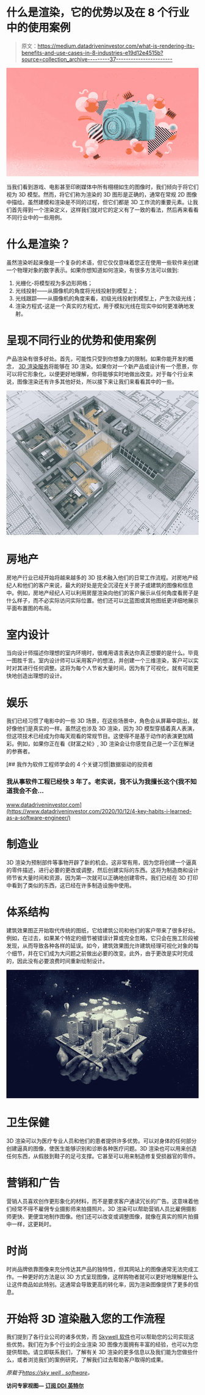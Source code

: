 # 什么是渲染，它的优势以及在 8 个行业中的使用案例

> 原文：<https://medium.datadriveninvestor.com/what-is-rendering-its-benefits-and-use-cases-in-8-industries-e19d12e4515b?source=collection_archive---------37----------------------->

![](img/0ccd8784894ac79e0e21f2f5994af8eb.png)

当我们看到游戏、电影甚至印刷媒体中所有栩栩如生的图像时，我们倾向于将它们视为 3D 模型。然而，将它们称为渲染的 3D 图形是正确的，通常在常规 2D 图像中描绘。虽然建模和渲染是不同的过程，但它们都是 3D 工作流的重要元素。让我们首先得到一个渲染定义，这样我们就对它的定义有了一致的看法，然后再来看看不同行业中的一些用例。

# 什么是渲染？

虽然渲染听起来像是一个复杂的术语，但它仅仅意味着您正在使用一些软件来创建一个物理对象的数字表示。如果你想知道如何渲染，有很多方法可以做到:

1.  光栅化-将模型视为多边形网格；
2.  光线投射——从摄像机的角度将光线投射到模型上；
3.  光线跟踪——从摄像机的角度来看，初级光线投射到模型上，产生次级光线；
4.  渲染方程式-这是一个真实的方程式，用于模拟光线在现实中如何更准确地发射。

# 呈现不同行业的优势和使用案例

产品渲染有很多好处。首先，可能性只受到你想象力的限制。如果你能开发的概念， [3D 渲染服务](https://skywell.software/3d-modeling-scanning-services/)将能够在 3D 渲染。如果你对一个新产品或设计有一个愿景，你可以将它形象化，以便更好地理解，你将能够实时地做出改变。对于每个行业来说，图像渲染还有许多其他好处，所以接下来让我们来看看其中的一些。

![](img/c0b8808591508bc8a4c5be4517faa8dd.png)

# 房地产

房地产行业已经开始将越来越多的 3D 技术融入他们的日常工作流程。对房地产经纪人和他们的客户来说，最大的好处是完全沉浸在关于房子或建筑的图像和信息中。例如，房地产经纪人可以利用房屋渲染向他们的客户展示从任何角度看房子是什么样子，而不必实际访问实际位置。他们还可以比蓝图或其他图纸更详细地展示平面布置图的布局。

# 室内设计

当向设计师描述你理想的室内环境时，很难用语言表达你真正想要的是什么。毕竟一图胜千言。室内设计师可以采用客户的想法，并创建一个三维渲染，客户可以实时对其进行任何调整。这将为每个人节省大量时间，因为有了可视化，就有可能更快地创造出理想的设计。

# 娱乐

我们已经习惯了电影中的一些 3D 场景，在这些场景中，角色会从屏幕中跳出，就好像他们是真实的一样。虽然这也涉及 3D 渲染，因为 3D 模型穿插着真人表演，但这项技术已经成为你每天观看的常规节目。这使得不是基于动作的表演更加精彩。例如，如果你正在看《财富之轮》, 3D 渲染会让你感觉自己是一个正在解谜的参赛者。

[](https://www.datadriveninvestor.com/2020/10/12/4-key-habits-i-learned-as-a-software-engineer/) [## 我作为软件工程师学会的 4 个关键习惯|数据驱动的投资者

### 我从事软件工程已经快 3 年了。老实说，我不认为我擅长这个(我不知道我会不会…

www.datadriveninvestor.com](https://www.datadriveninvestor.com/2020/10/12/4-key-habits-i-learned-as-a-software-engineer/) 

# 制造业

3D 渲染为预制部件等事物开辟了新的机会。这非常有用，因为您将创建一个逼真的零件描述，进行必要的更改或调整，然后创建实际的东西。这将为制造商和设计师节省大量时间和资源，因为第一次就可以正确地创建零件。我们已经在 3D 打印中看到了类似的东西，这已经在许多制造设施中使用。

# 体系结构

建筑效果图正开始取代传统的图纸，它给建筑公司和他们的客户带来了很多好处。例如，在过去，如果某个特定的细节被错误计算或完全忽略，它只会在施工阶段被发现，从而导致各种各样的延误。如今，建筑效果图允许建筑经理可视化对象的每个细节，并在它们成为大问题之前做出必要的改变。此外，由于更改是实时完成的，因此没有必要浪费时间重新绘制设计。

![](img/d76f8c8fe17cc8a7290a031862b5a590.png)

# 卫生保健

3D 渲染可以为医疗专业人员和他们的患者提供许多优势。可以对身体的任何部分创建逼真的图像，使医生能够识别和诊断各种医疗问题。3D 渲染也可以用来创造任何东西，从假肢到鞋子的足弓支撑。它甚至可以用来制造修复受损器官的零件。

# 营销和广告

营销人员喜欢创作更形象化的材料，而不是要求客户通读冗长的广告。这意味着他们经常不得不雇佣专业摄影师来拍摄照片。3D 渲染可以帮助营销人员比雇佣摄影师更快、更便宜地制作图像。他们还可以改变或调整图像，就像在真实的照片拍摄中一样，这更耗时。

# 时尚

时尚品牌依靠图像来充分传达其产品的独特性，但其网站上的图像通常无法完成工作。一种更好的方法是以 3D 方式呈现图像，这样购物者就可以更好地理解是什么让这件商品如此特别。这通常会导致更高的转化率，因为渲染图像提供了更多的信息。

# 开始将 3D 渲染融入您的工作流程

我们提到了各行业公司的诸多优势，而 [Skywell 软件](https://skywell.software/)也可以帮助您的公司实现这些优势。我们在为多个行业的企业渲染 3D 图像方面拥有丰富的经验，也可以为您提供帮助。请立即联系我们，了解有关 3D 渲染的更多信息以及我们能为您做些什么，或者浏览我们的案例研究，了解我们过去帮助客户取得的成果。

*原载于*[*https://sky well . software*](https://skywell.software/blog/what-is-rendering-benefits-use-cases-in-different-industries/)*。*

**访问专家视图—** [**订阅 DDI 英特尔**](https://datadriveninvestor.com/ddi-intel)